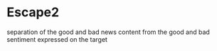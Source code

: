 # Escape2
separation of the good and bad news content from the good and bad sentiment expressed on the target
